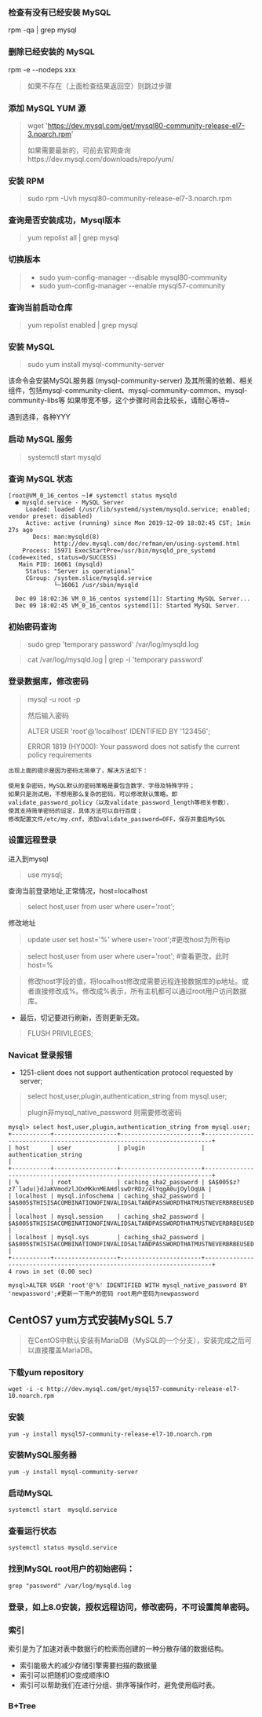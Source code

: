 ### 检查有没有已经安装 MySQL
rpm -qa | grep mysql

### 删除已经安装的 MySQL
rpm -e --nodeps xxx
> 如果不存在（上面检查结果返回空）则跳过步骤

### 添加 MySQL YUM 源

> wget 'https://dev.mysql.com/get/mysql80-community-release-el7-3.noarch.rpm'
> 
> 如果需要最新的，可前去官网查询https://dev.mysql.com/downloads/repo/yum/

### 安装 RPM
> sudo rpm -Uvh mysql80-community-release-el7-3.noarch.rpm

### 查询是否安装成功，Mysql版本
> yum repolist all | grep mysql

### 切换版本
> * sudo yum-config-manager --disable mysql80-community
> * sudo yum-config-manager --enable mysql57-community

### 查询当前启动仓库
> yum repolist enabled | grep mysql

### 安装 MySQL
> sudo yum install mysql-community-server

该命令会安装MySQL服务器 (mysql-community-server) 及其所需的依赖、相关组件，包括mysql-community-client、mysql-community-common、mysql-community-libs等
如果带宽不够，这个步骤时间会比较长，请耐心等待~

遇到选择，各种YYY

### 启动 MySQL 服务
> systemctl start mysqld

### 查询 MySQL 状态
```
[root@VM_0_16_centos ~]# systemctl status mysqld
  ● mysqld.service - MySQL Server
     Loaded: loaded (/usr/lib/systemd/system/mysqld.service; enabled; vendor preset: disabled)
     Active: active (running) since Mon 2019-12-09 18:02:45 CST; 1min 27s ago
       Docs: man:mysqld(8)
             http://dev.mysql.com/doc/refman/en/using-systemd.html
    Process: 15971 ExecStartPre=/usr/bin/mysqld_pre_systemd (code=exited, status=0/SUCCESS)
   Main PID: 16061 (mysqld)
     Status: "Server is operational"
     CGroup: /system.slice/mysqld.service
             └─16061 /usr/sbin/mysqld
  
  Dec 09 18:02:36 VM_0_16_centos systemd[1]: Starting MySQL Server...
  Dec 09 18:02:45 VM_0_16_centos systemd[1]: Started MySQL Server.
```
### 初始密码查询
> sudo grep 'temporary password' /var/log/mysqld.log

> cat /var/log/mysqld.log | grep -i 'temporary password'

### 登录数据库，修改密码
> mysql -u root -p
> 
> 然后输入密码
> 
> ALTER USER 'root'@'localhost' IDENTIFIED BY '123456';
> 
> ERROR 1819 (HY000): Your password does not satisfy the current policy requirements
```
出现上面的提示是因为密码太简单了，解决方法如下：

使用复杂密码，MySQL默认的密码策略是要包含数字、字母及特殊字符；
如果只是测试用，不想用那么复杂的密码，可以修改默认策略，即validate_password_policy（以及validate_password_length等相关参数），
使其支持简单密码的设定，具体方法可以自行百度；
修改配置文件/etc/my.cnf，添加validate_password=OFF，保存并重启MySQL
```

### 设置远程登录
进入到mysql
> use mysql;

查询当前登录地址,正常情况，host=localhost
> select host,user from user where user='root';

修改地址
> update user set host='%' where user='root';#更改host为所有ip

> select host,user from user where user='root'; #查看更改，此时 host=%

> 修改host字段的值，将localhost修改成需要远程连接数据库的ip地址。或者直接修改成%。修改成%表示，所有主机都可以通过root用户访问数据库。

* 最后，切记要进行刷新，否则更新无效。
> FLUSH PRIVILEGES;

### Navicat 登录报错
* 1251-client does not support authentication protocol requested by server;
> select host,user,plugin,authentication_string from mysql.user;
> 
> plugin非mysql_native_password 则需要修改密码
```
mysql> select host,user,plugin,authentication_string from mysql.user;
+-----------+------------------+-----------------------+------------------------------------------------------------------------+
| host      | user             | plugin                | authentication_string                                                  |
+-----------+------------------+-----------------------+------------------------------------------------------------------------+
| %         | root             | caching_sha2_password | $A$005$z?z7`ladu(}dJaKVmodzlJOxMKknMEAHdlswDrRDz/4lYqgA0ujOylOqUA |
| localhost | mysql.infoschema | caching_sha2_password | $A$005$THISISACOMBINATIONOFINVALIDSALTANDPASSWORDTHATMUSTNEVERBRBEUSED |
| localhost | mysql.session    | caching_sha2_password | $A$005$THISISACOMBINATIONOFINVALIDSALTANDPASSWORDTHATMUSTNEVERBRBEUSED |
| localhost | mysql.sys        | caching_sha2_password | $A$005$THISISACOMBINATIONOFINVALIDSALTANDPASSWORDTHATMUSTNEVERBRBEUSED |
+-----------+------------------+-----------------------+------------------------------------------------------------------------+
4 rows in set (0.00 sec)

mysql>ALTER USER 'root'@'%' IDENTIFIED WITH mysql_native_password BY 'newpassword';#更新一下用户的密码 root用户密码为newpassword
```

## CentOS7 yum方式安装MySQL 5.7
> 在CentOS中默认安装有MariaDB（MySQL的一个分支），安装完成之后可以直接覆盖MariaDB。

### 下载yum repository
``
wget -i -c http://dev.mysql.com/get/mysql57-community-release-el7-10.noarch.rpm
``
### 安装
``
yum -y install mysql57-community-release-el7-10.noarch.rpm
``
### 安装MySQL服务器
``
yum -y install mysql-community-server
``

### 启动MySQL
``
systemctl start  mysqld.service
``
### 查看运行状态
``
systemctl status mysqld.service
``

### 找到MySQL root用户的初始密码：
``
grep "password" /var/log/mysqld.log
``

### 登录，如上8.0安装，授权远程访问，修改密码，不可设置简单密码。




### 索引
索引是为了加速对表中数据行的检索而创建的一种分散存储的数据结构。

* 索引能极大的减少存储引擎需要扫描的数据量
* 索引可以把随机IO变成顺序IO
* 索引可以帮助我们在进行分组、排序等操作时，避免使用临时表。

### B+Tree
